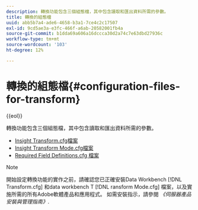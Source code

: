 ```yaml
---
description: 轉換功能包含三個組態檔，其中包含讀取和匯出資料所需的參數。
title: 轉換的組態檔
uuid: abb5b7a4-ade6-4658-b3a1-7ce4c2c17507
exl-id: 9cd5ae3a-e3fc-466f-a6ab-20582001fb4a
source-git-commit: b1dda69a606a16dccca30d2a74c7e63dbd27936c
workflow-type: tm+mt
source-wordcount: '103'
ht-degree: 12%

---
```


# 轉換的組態檔{#configuration-files-for-transform}

{{eol}}

轉換功能包含三個組態檔，其中包含讀取和匯出資料所需的參數。

* [Insight Transform.cfg檔案](../../../../home/c-dataset-const-proc/c-transf-func/c-config-files-transf/t-ins-transf-file/t-ins-transf-file.md#task-857fc535ccdb4c39b763179efa4b0f13)
* [Insight Transform Mode.cfg檔案](../../../../home/c-dataset-const-proc/c-transf-func/c-config-files-transf/t-transf-mode-file.md#task-816c4723c08541898cd3449474dee3df)
* [Required Field Definitions.cfg 檔案](../../../../home/c-dataset-const-proc/c-transf-func/c-config-files-transf/c-req-field-def-file.md#concept-3697c777c09049ccac0354962e7bb64c)

>[!NOTE]
>
>開始設定轉換功能的實作之前，請確認您已正確安裝Data Workbench [!DNL Transform.cfg] 和data workbench T [!DNL ransform Mode.cfg] 檔案，以及實施所需的所有Adobe軟體產品和應用程式。 如需安裝指示，請參閱 *《伺服器產品安裝與管理指南》*.
